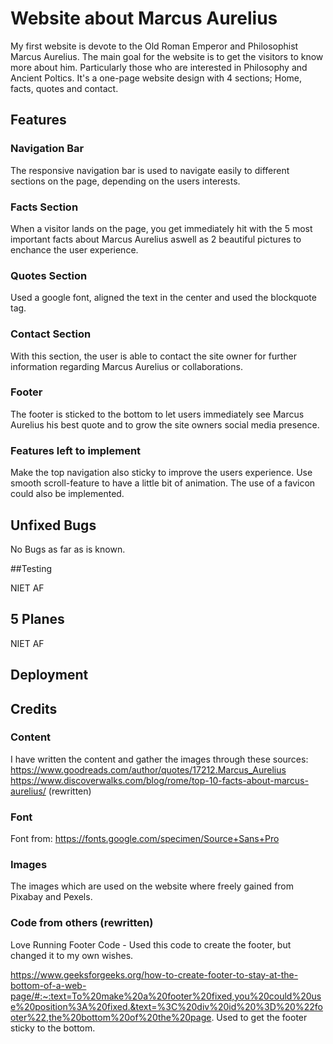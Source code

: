 # Website about Marcus Aurelius

My first website is devote to the Old Roman Emperor and Philosophist Marcus Aurelius. The main goal for the website is to get the visitors to know more about him. Particularly those who are interested in Philosophy and Ancient Poltics. It's a one-page website design with 4 sections; Home, facts, quotes and contact.



## Features

### Navigation Bar

The responsive navigation bar is used to navigate easily to different sections on the page, depending on the users interests.

### Facts Section

When a visitor lands on the page, you get immediately hit with the 5 most important facts about Marcus Aurelius aswell as 2 beautiful pictures to enchance the user experience.

### Quotes Section

Used a google font, aligned the text in the center and used the blockquote tag.

### Contact Section

With this section, the user is able to contact the site owner for further information regarding Marcus Aurelius or collaborations.

### Footer 

The footer is sticked to the bottom to let users immediately see Marcus Aurelius his best quote and to grow the site owners social media presence.

### Features left to implement

Make the top navigation also sticky to improve the users experience.
Use smooth scroll-feature to have a little bit of animation.
The use of a favicon could also be implemented.

## Unfixed Bugs

No Bugs as far as is known.

##Testing

NIET AF

## 5 Planes
NIET AF

## Deployment

## Credits
### Content
I have written the content and gather the images through these sources:
https://www.goodreads.com/author/quotes/17212.Marcus_Aurelius
https://www.discoverwalks.com/blog/rome/top-10-facts-about-marcus-aurelius/ (rewritten)
### Font
Font from: https://fonts.google.com/specimen/Source+Sans+Pro

### Images

The images which are used on the website where freely gained from Pixabay and Pexels.

### Code from others (rewritten)
Love Running Footer Code - Used this code to create the footer, but changed it to my own wishes.

 https://www.geeksforgeeks.org/how-to-create-footer-to-stay-at-the-bottom-of-a-web-page/#:~:text=To%20make%20a%20footer%20fixed,you%20could%20use%20position%3A%20fixed.&text=%3C%20div%20id%20%3D%20%22footer%22,the%20bottom%20of%20the%20page. 
Used to get the footer sticky to the bottom.









